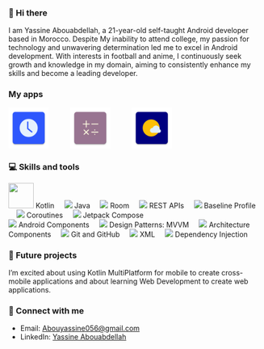### 👋 Hi there
I am Yassine Abouabdellah, a 21-year-old self-taught Android developer based in Morocco. Despite My inability to attend college, my passion for technology and unwavering determination led me to excel in Android development. With interests in football and anime, I continuously seek growth and knowledge in my domain, aiming to consistently enhance my skills and become a leading developer.

### My apps
<a href="https://github.com/yassineAbou/Clock"><img src="https://github.com/yassineAbou/yassineAbou/blob/master/clock.png" width="80"></a>   <a href="https://github.com/yassineAbou/Calculator"><img src="https://github.com/yassineAbou/yassineAbou/blob/master/calculator.png" width="80"></a>   <a href="https://github.com/yassineAbou/Weather"><img src="https://github.com/yassineAbou/yassineAbou/blob/master/weather.png" width="80"></a>

### 💻 Skills and tools
<img src="https://icon.icepanel.io/Technology/svg/Kotlin.svg" width="50" height="50"/> Kotlin &nbsp;&nbsp;&nbsp;
<img src="https://img.icons8.com/color/48/000000/java-coffee-cup-logo.png"/> Java &nbsp;&nbsp;&nbsp;
<img src="https://img.icons8.com/color/48/000000/database.png"/> Room &nbsp;&nbsp;&nbsp;
<img src="https://img.icons8.com/color/48/000000/api-settings.png"/> REST APIs &nbsp;&nbsp;&nbsp;
<img src="https://img.icons8.com/color/48/000000/android-os.png"/> Baseline Profile &nbsp;&nbsp;&nbsp;
<img src="https://developer.android.com/static/images/kotlin/pathway.png" width="50"/> Coroutines &nbsp;&nbsp;&nbsp;
<img src="https://encrypted-tbn0.gstatic.com/images?q=tbn:ANd9GcSyhhmRBTYT9SCctmEmdnMnHa8oqXQLZGYklZ_d196n&s" width="50"/> Jetpack Compose <br>
<img src="https://img.icons8.com/color/48/000000/android-os.png"/> Android Components &nbsp;&nbsp;&nbsp;
<img src="https://raw.githubusercontent.com/irontec/android-mvvm-example/master/logo.png" width="50"/> Design Patterns: MVVM &nbsp;&nbsp;&nbsp;
<img src="https://2.bp.blogspot.com/-7-CWfmPz1g8/XH28n3abG7I/AAAAAAAAHSY/PhV66bw8SkgN1lUNRwn9gV84UmrkTDNNACLcBGAs/s1600/image2.png" width="50"/> Architecture Components &nbsp;&nbsp;&nbsp;
<img src="https://img.icons8.com/ios/50/000000/github--v1.png"/> Git and GitHub &nbsp;&nbsp;&nbsp;
<img src="https://img.freepik.com/premium-vector/modern-flat-design-xml-file-icon-web-simple-style_599062-556.jpg?w=2000" width="50"/> XML &nbsp;&nbsp;&nbsp;
<img src="https://en.proft.me/media/android/android_di.png" width="50"/> Dependency Injection

### 🚀 Future projects
I’m excited about using Kotlin MultiPlatform for mobile to create cross-mobile applications and about learning Web Development to create web applications.

### 🤝 Connect with me
- Email: Abouyassine056@gmail.com
- LinkedIn: [Yassine Abouabdellah](https://www.linkedin.com/in/yassineabou/)


















